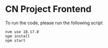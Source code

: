 # CN Project Frontend
To run the code, please run the following script
```
nvm use 18.17.0
npm install
npm start
```
